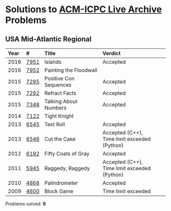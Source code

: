 # Solutions to [ACM-ICPC Live Archive](https://icpcarchive.ecs.baylor.edu) Problems

## USA Mid-Atlantic Regional
| Year | #                                        | Title                  | Verdict                                  |
| :--- | :--------------------------------------- | :--------------------- | :--------------------------------------- |
| 2016 | [7951](https://github.com/kantuni/ACM-ICPC/tree/master/7951) | Islands                | Accepted                                 |
| 2016 | [7952](https://github.com/kantuni/ACM-ICPC/tree/master/7952) | Painting the Floodwall |                                          |
| 2015 | [7295](https://github.com/kantuni/ACM-ICPC/tree/master/7295) | Positive Con Sequences | Accepted                                 |
| 2015 | [7292](https://github.com/kantuni/ACM-ICPC/tree/master/7292) | Refract Facts          | Accepted                                 |
| 2015 | [7348](https://github.com/kantuni/ACM-ICPC/tree/master/7348) | Talking About Numbers  | Accepted                                 |
| 2014 | [7122](https://github.com/kantuni/ACM-ICPC/tree/master/7122) | Tight Knight           |                                          |
| 2013 | [6545](https://github.com/kantuni/ACM-ICPC/tree/master/6545) | Text Roll              | Accepted                                 |
| 2013 | [6546](https://github.com/kantuni/ACM-ICPC/tree/master/6546) | Cut the Cake           | Accepted (C++), <br />Time limit exceeded (Python) |
| 2012 | [6192](https://github.com/kantuni/ACM-ICPC/tree/master/6192) | Fifty Coats of Gray    | Accepted                                 |
| 2011 | [5945](https://github.com/kantuni/ACM-ICPC/tree/master/5945) | Raggedy, Raggedy       | Accepted (C++), <br />Time limit exceeded (Python) |
| 2010 | [4868](https://github.com/kantuni/ACM-ICPC/tree/master/4868) | Palindrometer          | Accepted                                 |
| 2009 | [4600](https://github.com/kantuni/ACM-ICPC/tree/master/4600) | Block Game             | Time limit exceeded                      |

Problems solved: **9**